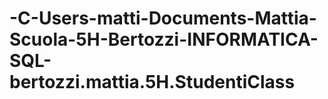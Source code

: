 # -C-Users-matti-Documents-Mattia-Scuola-5H-Bertozzi-INFORMATICA-SQL-bertozzi.mattia.5H.StudentiClass